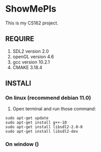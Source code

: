 # ShowMePls
This is my CS162 project.
## REQUIRE
1. SDL2 version 2.0
2. openGL version 4.6 
3. gcc version 10.2.1
4. CMAKE 3.18.4
## INSTALl

### On linux (recommend debian 11.0)
1. Open terminal and run those command:
```
sudo apt-get update
sudo apt-get install g++-10
sudo apt-get install libsdl2-2.0-0
sudo apt-get install libsdl2-dev
```
### On window ()
